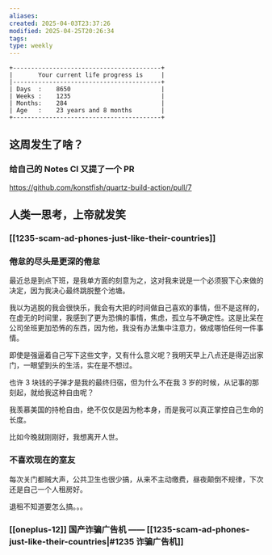 ```yaml
---
aliases: 
created: 2025-04-03T23:37:26
modified: 2025-04-25T20:26:34
tags: 
type: weekly
---
```


```shell
+-----------------------------------------+
|       Your current life progress is     |
|-----------------------------------------+
| Days  :    8650                         |
| Weeks :    1235                         |
| Months:    284                          |
| Age   :    23 years and 8 months        |
+-----------------------------------------+
```

## 这周发生了啥？

### 给自己的 Notes CI 又提了一个 PR

https://github.com/konstfish/quartz-build-action/pull/7

## 人类一思考，上帝就发笑
### [[1235-scam-ad-phones-just-like-their-countries]]

### 倦怠的尽头是更深的倦怠

最近总是到点下班，是我单方面的刻意为之，这对我来说是一个必须狠下心来做的决定，因为我决心最终跳脱整个池塘。

我以为逃脱的我会很快乐，我会有大把的时间做自己喜欢的事情，但不是这样的，在虚无的时间里，我感到了更为恐惧的事情，焦虑，孤立与不确定性。这是比呆在公司坐班更加恐怖的东西，因为他，我没有办法集中注意力，做成哪怕任何一件事情。

即使是强逼着自己写下这些文字，又有什么意义呢？我明天早上八点还是得迈出家门，一眼望到头的生活，实在是不想过。

也许 3 块钱的子弹才是我的最终归宿，但为什么不在我 3 岁的时候，从记事的那刻起，就给我这种自由呢？

我羡慕美国的持枪自由，绝不仅仅是因为枪本身，而是我可以真正掌控自己生命的长度。

比如今晚就刚刚好，我想离开人世。

### 不喜欢现在的室友

每次关门都贼大声，公共卫生也很少搞，从来不主动缴费，昼夜颠倒不规律，下次还是自己一个人租房好。

退租不知道要怎么搞。。。

### [[oneplus-12]] 国产诈骗广告机 —— [[1235-scam-ad-phones-just-like-their-countries|#1235 诈骗广告机]]
